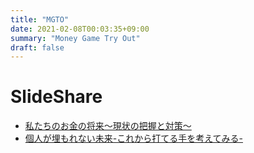 ```yaml
---
title: "MGTO"
date: 2021-02-08T00:03:35+09:00
summary: "Money Game Try Out"
draft: false
---
```

# SlideShare
* [私たちのお金の将来～現状の把握と対策～](https://www.slideshare.net/ssuser34cda0/ss-236857565)
* [個人が埋もれない未来-これから打てる手を考えてみる-](https://www.slideshare.net/ssuser34cda0/ss-236893250)
